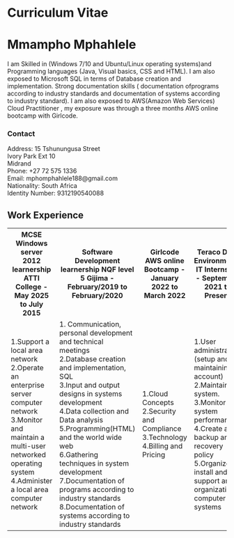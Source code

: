 # Curriculum Vitae
<html>
 <body>
<h1>Mmampho Mphahlele</h1>
  <p>I am Skilled in (Windows 7/10 and Ubuntu/Linux operating systems)and
Programming languages (Java, Visual basics, CSS and HTML). I am also
exposed to Microsoft SQL in terms of Database creation and
implementation. Strong documentation skills ( documentation ofprograms
according to industry standards and documentation of systems according to
industry standard). I am also exposed to AWS(Amazon Web Services) Cloud
Practitioner , my exposure was through a three months AWS online
bootcamp with Girlcode.</p>
  <h3> Contact </h3>
  <p2>Address:</p2>
  <p3>15 Tshunungusa Street<br>
Ivory Park Ext 10<br>
Midrand</p3><br>
  <p4>Phone:
+27 72 575 1336
</p4><br>
  <p5>Email:
mphomphahlele188@gmail.com</p5><br>
  <p6>Nationality: South Africa</p6><br>
  <p7>Identity Number: 9312190540088</p7>
  
  
  <h2> Work Experience</h2>
 <table>
  <tr>
    <th>MCSE Windows server 2012 learnership ATTI College - May 2025 to July
2015</th>
    <th>Software Development learnership NQF level 5 Gijima - February/2019 to February/2020 </th>
    <th>Girlcode AWS online Bootcamp - January 2022 to March 2022</th>
   <th>Teraco Data Environments IT Internship - September 2021 to Present </th>
  </tr>
  <tr>
   <td>1.Support a local area network<br>
2.Operate an enterprise server computer network<br>
3.Monitor and maintain a multi-user networked operating system<br>
    4.Administer a local area computer network</td>
   <td>
   1. Communication, personal development and technical
meetings<br>
2.Database creation and implementation, SQL<br>
3.Input and output designs in systems development<br>
4.Data collection and Data analysis<br>
5.Programming(HTML) and the world wide web<br>
6.Gathering techniques in system development<br>
7.Documentation of programs according to industry
standards<br>
8.Documentation of systems according to industry standards<br>
   </td>
   <td> 1.Cloud Concepts <br>2.Security and Compliance <br> 3.Technology <br> 4.Billing and Pricing </td> 
   <td>1.User administration (setup and maintaining account)<br>
2.Maintaining system.<br>
3.Monitor system performance.<br>
4.Create a backup and recovery policy<br>
5.Organize, install and support an organization’s computer systems<br>
   </td>
   
</body>
  
</html>
